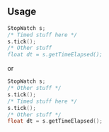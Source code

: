 Usage
-----
``` cpp
StopWatch s;
/* Timed stuff here */
s.tick();
/* Other stuff
float dt = s.getTimeElapsed();
```
or
``` cpp
StopWatch s;
/* Other stuff */
s.tick();
/* Timed stuff here */
s.tick();
/* Other stuff */
float dt = s.getTimeElapsed();
```

